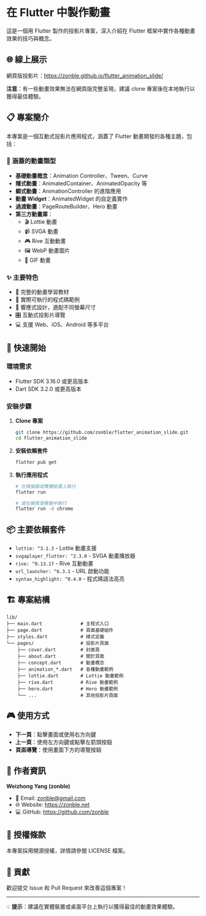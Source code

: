 # 在 Flutter 中製作動畫

這是一個用 Flutter 製作的投影片專案，深入介紹在 Flutter 框架中實作各種動畫效果的技巧與概念。

## 🌐 線上展示

網頁版投影片：https://zonble.github.io/flutter_animation_slide/

**注意**：有一些動畫效果無法在網頁版完整呈現，建議 clone 專案後在本地執行以獲得最佳體驗。

## 📋 專案簡介

本專案是一個互動式投影片應用程式，涵蓋了 Flutter 動畫開發的各種主題，包括：

### 🎯 涵蓋的動畫類型

- **基礎動畫概念**：Animation Controller、Tween、Curve
- **隱式動畫**：AnimatedContainer、AnimatedOpacity 等
- **顯式動畫**：AnimationController 的進階應用
- **動畫 Widget**：AnimatedWidget 的自定義實作
- **過渡動畫**：PageRouteBuilder、Hero 動畫
- **第三方動畫庫**：
  - 🎬 Lottie 動畫
  - 📹 SVGA 動畫  
  - 🎮 Rive 互動動畫
  - 🖼️ WebP 動畫圖片
  - 📱 GIF 動畫

### ✨ 主要特色

- 📖 完整的動畫學習教材
- 🔧 實際可執行的程式碼範例
- 📱 響應式設計，適配不同螢幕尺寸
- 🎛️ 互動式投影片導覽
- 💻 支援 Web、iOS、Android 等多平台

## 🚀 快速開始

### 環境需求

- Flutter SDK 3.16.0 或更高版本
- Dart SDK 3.2.0 或更高版本

### 安裝步驟

1. **Clone 專案**
   ```bash
   git clone https://github.com/zonble/flutter_animation_slide.git
   cd flutter_animation_slide
   ```

2. **安裝依賴套件**
   ```bash
   flutter pub get
   ```

3. **執行應用程式**
   ```bash
   # 在模擬器或實體裝置上執行
   flutter run
   
   # 或在網頁瀏覽器中執行
   flutter run -d chrome
   ```

## 📦 主要依賴套件

- `lottie: ^3.1.3` - Lottie 動畫支援
- `svgaplayer_flutter: ^2.3.0` - SVGA 動畫播放器
- `rive: ^0.13.17` - Rive 互動動畫
- `url_launcher: ^6.3.1` - URL 啟動功能
- `syntax_highlight: ^0.4.0` - 程式碼語法高亮

## 🏗️ 專案結構

```
lib/
├── main.dart              # 主程式入口
├── page.dart              # 頁面基礎組件
├── styles.dart            # 樣式定義
└── pages/                 # 投影片頁面
    ├── cover.dart         # 封面頁
    ├── about.dart         # 關於頁面
    ├── concept.dart       # 動畫概念
    ├── animation_*.dart   # 各種動畫範例
    ├── lottie.dart        # Lottie 動畫範例
    ├── rive.dart          # Rive 動畫範例
    ├── hero.dart          # Hero 動畫範例
    └── ...                # 其他投影片頁面
```

## 🎮 使用方式

- **下一頁**：點擊畫面或使用右方向鍵
- **上一頁**：使用左方向鍵或點擊左箭頭按鈕
- **頁面導覽**：使用畫面下方的導覽按鈕

## 👤 作者資訊

**Weizhong Yang (zonble)**
- 📧 Email: zonble@gmail.com
- 🌐 Website: https://zonble.net
- 💻 GitHub: https://github.com/zonble

## 📄 授權條款

本專案採用開源授權，詳情請參閱 LICENSE 檔案。

## 🤝 貢獻

歡迎提交 Issue 和 Pull Request 來改善這個專案！

---

💡 **提示**：建議在實體裝置或桌面平台上執行以獲得最佳的動畫效果體驗。
